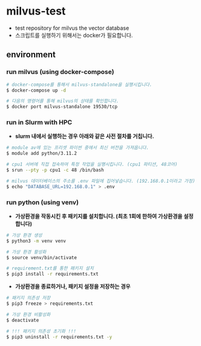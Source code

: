 # milvus-test

- test repository for milvus the vector database
- 스크립트를 실행하기 위해서는 docker가 필요합니다.

## environment

### run milvus (using docker-compose)

```bash
# docker-compose를 통해서 milvus-standalone을 실행시킵니다.
$ docker-compose up -d
```

```bash
# 다음의 명령어를 통해 milvus의 상태를 확인합니다.
$ docker port milvus-standalone 19530/tcp
```

### run in Slurm with HPC

- **slurm 내에서 실행하는 경우 아래와 같은 사전 절차를 거칩니다.**

```bash
# module av에 있는 프리셋 파이썬 중에서 최신 버전을 가져옵니다.
$ module add python/3.11.2
```

```bash
# cpu1 서버에 직접 접속하여 특정 작업을 실행시킵니다. (cpu1 파티션, 48코어)
$ srun --pty -p cpu1 -c 48 /bin/bash
```

```bash
# milvus 데이터베이스의 주소를 .env 파일에 집어넣습니다. (192.168.0.1이라고 가정)
$ echo "DATABASE_URL=192.168.0.1" > .env
```

### run python (using venv)

- **가상환경을 작동시킨 후 패키지를 설치합니다. (최초 1회에 한하여 가상환경을 설정합니다)**

```bash
# 가상 환경 생성
$ python3 -m venv venv
```

```bash
# 가상 환경 활성화
$ source venv/bin/activate
```

```bash
# requirement.txt를 통한 패키지 설치
$ pip3 install -r requirements.txt
```

- **가상환경을 종료하거나, 패키지 설정을 저장하는 경우**

```bash
# 패키지 의존성 저장
$ pip3 freeze > requirements.txt
```

```bash
# 가상 환경 비활성화
$ deactivate
```

```bash
# !!! 패키지 의존성 초기화 !!!
$ pip3 uninstall -r requirements.txt -y
```
